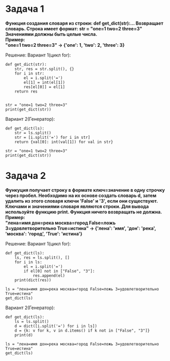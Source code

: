 # Задача 1
**Функция создания словаря из строки:
def get_dict(str):... Возвращает словарь.
Строка имеет формат: str = "one=1 two=2 three=3"
Значениями должны быть целые числа.  
Пример:   
"one=1 two=2 three=3" -> {'one': 1, 'two': 2, 'three': 3}**

Решение:
Вариант 1(цикл for):
```
def get_dict(str):
    str, res = str.split(), {}
    for i in str:
        el = i.split('=')
        el[1] = int(el[1])
        res[el[0]] = el[1]
    return res


str = "one=1 two=2 three=3"
print(get_dict(str)) 
```
Вариант 2(Генератор):
```
def get_dict(ls):
    str = ls.split()
    str = [i.split('=') for i in str]
    return {val[0]: int(val[1]) for val in str}

str = "one=1 two=2 three=3"
print(get_dict(str))
```

# Задача 2

**Функуция получает строку в формате ключ=значение в одну строчку через пробел.
Необходимо на их основе создать словарь d, затем удалить из этого словаря ключи 'False' и '3', если они существуют. Ключами и значениями словаря являются строки. Для вывода используйте функцию print. Функция ничего возвращать не должна.  
Пример:  
"лена=имя дон=река москва=город False=ложь 3=удовлетворительно True=истина" -> {'лена': 'имя', 'дон': 'река', 'москва': 'город', 'True': 'истина'}**

Решение:
Вариант 1(цикл for):
```
def get_dict(ls):
    ls, res = ls.split(), []
    for i in ls:
        el = i.split('=')
        if el[0] not in ["False", "3"]:
            res.append(el)
    print(dict(res))
    
ls = "лена=имя дон=река москва=город False=ложь 3=удовлетворительно True=истина"
get_dict(ls)
```
Вариант 2(Генератор):
```
def get_dict(ls):
    ls = ls.split()
    d = dict([i.split('=') for i in ls])
    d = {k: v for k, v in d.items() if k not in ["False", "3"]}
    print(d)

ls = "лена=имя дон=река москва=город False=ложь 3=удовлетворительно True=истина"
get_dict(ls)
```
